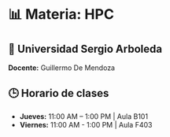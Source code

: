 # 📊 Materia: HPC

## 🏫 Universidad Sergio Arboleda  
**Docente:** Guillermo De Mendoza  

## 🕒 Horario de clases
- **Jueves:** 11:00 AM – 1:00 PM | Aula B101  
- **Viernes:** 11:00 AM - 1:00 PM | Aula F403